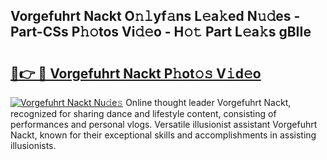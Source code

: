 ## Vorgefuhrt Nackt O𝚗𝚕yf𝚊ns L𝚎a𝚔ed N𝚞𝚍es - Part-CSs P𝚑𝚘tos Vi𝚍𝚎o - H𝚘𝚝 Part L𝚎a𝚔s gBIIe

# <h2><a href="http://kf3ccw.oniu.top/?m=Vorgefuhrt+Nackt">🔗👉 🔴 Vorgefuhrt Nackt P𝚑ot𝚘𝚜 V𝚒d𝚎o</a></h2>

[![Vorgefuhrt Nackt Nu𝚍e𝚜](https://i.imgur.com/0qMVB7G.gif)](http://kf3ccw.oniu.top/?m=Vorgefuhrt+Nackt)
Online thought leader Vorgefuhrt Nackt, recognized for sharing dance and lifestyle content, consisting of performances and personal vlogs. Versatile illusionist assistant Vorgefuhrt Nackt, known for their exceptional skills and accomplishments in assisting illusionists.  
